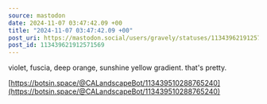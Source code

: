 ```yaml
---
source: mastodon
date: 2024-11-07 03:47:42.09 +00
title: "2024-11-07 03:47:42.09 +00"
post_uri: https://mastodon.social/users/gravely/statuses/113439621912571569
post_id: 113439621912571569
---
```

violet, fuscia, deep orange, sunshine yellow gradient. that's pretty.

[https://botsin.space/@CALandscapeBot/113439510288765240](https://botsin.space/@CALandscapeBot/113439510288765240)


